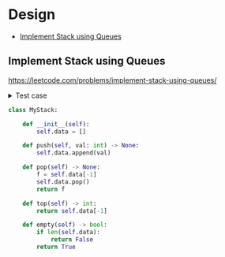 # Design

+ [Implement Stack using Queues](#Implement-Stack-using-Queues)

## Implement Stack using Queues

https://leetcode.com/problems/implement-stack-using-queues/

<details><summary>Test case</summary><blockquote>

```python
import unittest
from solution import MyStack

class TestReverseLinkedList(unittest.TestCase):
    def setUp(self):
        self.solution = MyStack()

    def test_push(self):
        obj = MyStack()
        obj.push(2)
        self.assertEqual(obj.top(), 2)

    def test_top(self):
        obj = MyStack()
        obj.push(5)
        obj.push(6)
        obj.push(3)
        self.assertEqual(obj.top(), 3)

    def test_pop(self):
        obj = MyStack()
        obj.push(5)
        obj.push(6)
        obj.push(3)
        self.assertEqual(obj.pop(), 3)

    def test_pop_top(self):
        obj = MyStack()
        obj.push(5)
        obj.push(6)
        obj.push(3)
        obj.pop()
        self.assertEqual(obj.top(), 6)

    def test_empty_true(self):
        obj = MyStack()
        self.assertEqual(obj.empty(), True)

    def test_empty_false(self):
        obj = MyStack()
        obj.push(2)
        self.assertEqual(obj.empty(), False)
```
</blockquote></details>

```python
class MyStack:

    def __init__(self):
        self.data = []

    def push(self, val: int) -> None:
        self.data.append(val)

    def pop(self) -> None:
        f = self.data[-1]
        self.data.pop()
        return f

    def top(self) -> int:
        return self.data[-1]

    def empty(self) -> bool:
        if len(self.data):
            return False
        return True
```
